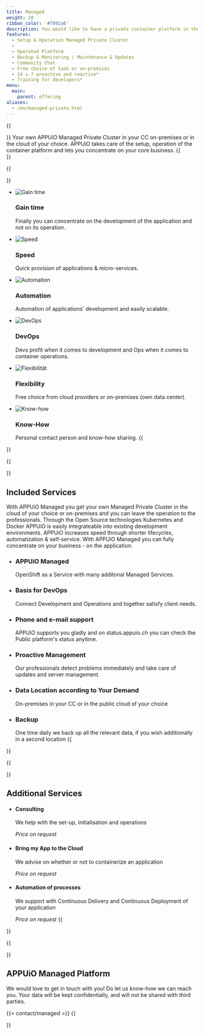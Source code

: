 ```yaml
---
title: Managed
weight: 20
ribbon_color: '#7092a6'
description: You would like to have a private container platform in the cloud of your choice or On-Premise and not having anything to do with setup and operation?
features:
  - Setup & Operation Managed Private Cluster
  -
  - Operated Platform
  - Backup & Monitoring / Maintenance & Updates
  - Community Chat
  - Free choice of IaaS or on-premises
  - 24 x 7 proactive and reactive*
  - Training for developers*
menu:
  main:
    parent: offering
aliases:
  - /en/managed-private.html
---
```


{{<section class="offering-hero managed" header="images/header.svg" title="Managed">}}
Your own APPUiO Managed Private Cluster in your CC on-premises or in the cloud of your choice. APPUiO takes care of the setup, operation of the container platform and lets you concentrate on your core business.
{{</section>}}

{{<section class="darkblue has-cols">}}
- ![Gain time](entwickeln.svg)
  ### Gain time
  Finally you can concentrate on the development of the application and not on its operation.

- ![Speed](sofortige_umsetzung.svg)
  ### Speed
  Quick provision of applications & micro-services.

- ![Automation](automatisierung.svg)
  ### Automation
  Automation of applications' development and easily scalable.

- ![DevOps](devOps.svg)
  ### DevOps
  Devs profit when it comes to development and Ops when it comes to container operations.

- ![Flexibilität](freie_wahl.svg)
  ### Flexibility
  Free choice from cloud providers or on-premises (own data center).

- ![Know-how](knowHow_sharing.svg)
  ### Know-How
  Personal contact person and know-how sharing.
{{</section>}}

{{<section class="has-cols y-narrow col-cyan">}}
# Included Services
With APPUiO Managed you get your own Managed Private Cluster in the cloud of your choice or on-premises and you can leave the operation to the professionals. Through the Open Source technologies Kubernetes and Docker APPUiO is easily integrateable into existing development environments. APPUiO increases speed through shorter lifecycles, automatization & self-service. With APPUiO Managed you can fully concentrate on your business - on the application.

-
  ### APPUiO Managed
  OpenShift as a Service with many additonal Managed Services.

-
  ### Basis for DevOps
  Connect Development and Operations and together satisfy client needs.

-
  ### Phone and e-mail support
  APPUiO supports you gladly and on status.appuio.ch you can check the Public platform's status anytime.

-
  ### Proactive Management
  Our professionals detect problems immediately and take care of updates and server management.

-
  ### Data Location according to Your Demand
  On-premises in your CC or in the public cloud of your choice

-
  ### Backup
  One time daily we back up all the relevant data, if you wish additionally in a second location
{{</section>}}

{{<section class="cyan has-cols col-white y-narrow has-text-left">}}
# Additional Services

-
  #### Consulting
  We help with the set-up, initialisation and operations

  *Price on request*

-
  #### Bring my App to the Cloud
  We advise on whether or not to containerize an application

  *Price on request*

-
  #### Automation of processes
  We support with Continuous Delivery and Continuous Deployment of your application

  *Price on request*
{{</section>}}

{{<section class="darkblue">}}
# APPUiO Managed Platform
We would love to get in touch with you! Do let us know-how we can reach you. Your data will be kept confidentially, and will not be shared with third parties.

{{< contact/managed >}}
{{</section>}}
